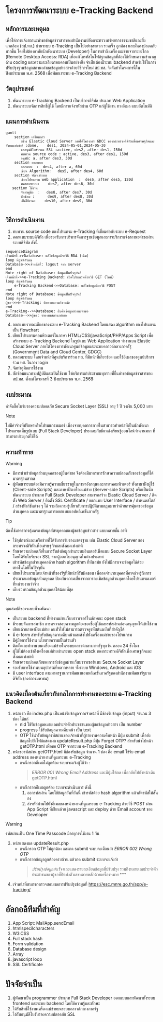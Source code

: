 #  โครงการพัฒนาระบบ e-Tracking Backend
## หลักการและเหตุผล
เพื่อให้การแจ้งสถานะคำขอข้อมูลข่าวสารของสำนักงานปลัดกระทรวงทรัพยากรธรรมชาติและสิ่งแวดล้อม (สป.ทส.) ผ่านระบบ e-Tracking เป็นไปอย่างสะดวก รวดเร็ว ถูกต้อง และมั่นคงปลอดภัยมากขึ้น โดยไม่ต้องอาศัยนักพัฒนาระบบ (Developer) ในการเข้าถึงเครื่องแม่ข่ายจากระยะไกล (Remote Desktop Access: RDA) เพื่อแก้ไขรหัสในไฟล์ฐานข้อมูลที่ต้องใช้ทักษะความชำนาญด้าน coding และความละเอียดรอบคอบเป็นอย่างยิ่ง จำเป็นต้องมีระบบ backend สำหรับใช้ในการปรับปรุงฐานข้อมูลสถานะคำขอข้อมูลข่าวสารด้วยวิธีการใหม่ สป.ทส. จึงจัดทำโครงการนี้ในปีงบประมาณ พ.ศ. 2568 เพื่อพัฒนาระบบ e-Tracking Backend

## วัตถุประสงค์
1. พัฒนาระบบ e-Tracking Backend เป็นบริการดิจิทัล ประเภท Web Application
2. พัฒนาระบบจัดการสิทธิ์ผู้ใช้ โดยมีการแจ้งรหัสผ่าน OTP แก่ผู้ใช้งาน ทางอีเมล แบบอัตโนมัติ
   
## แผนการดำเนินงาน
```mermaid
gantt
    section เตรียมการ
       สร้าง Elastic Cloud Server ภายใต้โครงการ GDCC ของกระทรวงดิจิทัลเพื่อเศรษฐกิจและสังคมแห่งชาติ :done,    des1, 2024-05-01,2024-05-30
       ขออนุมัติใบรับรอง SSL :active, des2, after des1, 150d
       ทบทวน source code : active, des3, after des1, 150d
       อนุมัติ: a, after des3, 30d
    section ออกแบบ
       ออกแบบ  :  des4, after a, 60d
       เขียน Algorithm:   des5, after des4, 60d
    section พัฒนาระบบ
       เขียนโปรแกรม web application  :  des6, after des5, 120d
       ทดสอบระบบ:    des7, after des6, 30d
   section ใช้งาน
       จัดทำคู่มือ  :   des8, after des7, 30d
       ซักซ้อม :      des9, after des8, 30d
       เปิดใช้งาน:    des10, after des9, 30d


```
## วิธีการดำเนินงาน
1. ทบทวน source code ของโปรแกรม e-Tracking ที่เชื่อมต่อกับระบบ e-Request
2. ออกแบบระบบดิจิทัล เพื่อรองรับการบริหารจัดการฐานข้อมูลและการบริการแจ้งสถานะคำขอผ่านระบบดิจิทัล ดังนี้
```mermaid
sequenceDiagram
เจ้าหน้าที่->>Database: แก้ไขข้อมูลด้วยวิธี RDA (เดิม)
loop พิสูจน์ตัวตน
Database->>เจ้าหน้าที่: logout จาก server
end
Note right of Database: ข้อมูลเป็นปัจจุบัน!
เจ้าหน้าที่->>e-Tracking Backend: เปิดโปรแกรมด้วยวิธี GET (ใหม่)
loop พิสูจน์ตัวตน
    e-Tracking Backend->>Database: แก้ไขข้อมูลด้วยวิธี POST
end
Note right of Database: ข้อมูลเป็นปัจจุบัน!
loop พิสูจน์ตัวตน
ผู้ขอ->>e-Tracking: ติดตามความก้าวหน้า
end
e-Tracking-->>Database: สืบค้นข้อมูลสถานะคำขอ
Database-->>ผู้ขอ: รายงานสถานะคำขอ
```
4. ออกแบบรายละเอียดของระบบ e-Tracking Backend โดยแสดง algorithm ของโปรแกรม เป็น flowchart
5. เขียนโปรแกรมคอมพิวเตอร์ในภาษา HTML/CSS/javaScript/PHP/Apps Script เพื่อสร้างระบบ e-Tracking Backend ในรูปแบบ Web Application ทำงานบน Elastic Cloud Server ภายใต้โครงการพัฒนาศูนย์ข้อมูลและระบบคลาวด์กลางภาครัฐ (Government Data and Cloud Center, GDCC)
6. ทดสอบระบบ โดยเจ้าหน้าที่ศูนย์บริการร่วม ทส. ที่มีหน้าที่เกี่ยวข้อง และใช้อีเมลของศูนย์บริการร่วม ทส. ในการ login
7. จัดทำคู่มือการใช้งาน
8. ซักซ้อมแนวทางปฏิบัติและเปิดใช้งาน ให้บริการแก่ประชาชนทุกรายที่ยื่นคำขอข้อมูลข่าวสารของ สป.ทส. ตั้งแต่ไตรมาสที่ 3 ปีงบประมาณ พ.ศ. 2568

## งบประมาณ
ค่าจัดซื้อใบรับรองความปลอดภัย Secure Socket Layer (SSL) อายุ 1 ปี วงเงิน 5,000 บาท
> [!NOTE]
> ไม่มีค่าจ้างที่ปรึกษาหรือโปรมแกรมเมอร์ เนื่องจากบุคลากรภายในสามารถทำหน้าทีเป็นนักพัฒนาโปรแกรมเต็มรูปแบบ (Full Stack Developer) ประกอบกับมีแหล่งเรียนรู้ออนไลน์จำนวนมาก ที่สามารถประยุกต์ใช้ได้

## ความท้าทาย
>[!WARNING]
>- มีการนำเข้าข้อมูลส่วนบุคคลของผู้ยื่นคำขอ จึงต้องมีมาตรการรักษาความปลอดภัยของข้อมูลที่ได้มาตรฐานสากล
>- ผู้พัฒนาระบบต้องมีความรู้ความเชี่ยวชาญในภาษาอังกฤษและภาษาคอมพิวเตอร์ ทั้งภาษาฝั่งผู้ใช้ (Client-side Scripts) และภาษาฝั่งเครื่องแม่ข่าย (Server-side Scripts) หรือเป็นนักพัฒนาระบบ ประเภท Full Stack Developer สามารถสร้าง Elastic Cloud Server / ติดตั้ง Web Server / ติดตั้ง SSL Certificate / ออกแบบ User Interface / กำหนดสไตล์ / สร้างฟังก์ชันต่าง ๆ ได้ รวมถึงความรู้เกี่ยวกับการปฏิบัติตามกฎหมายว่าด้วยการคุ้มครองข้อมูลส่วนบุคคล และมาตรฐานการออกแบบแอปพลิเคชันภาครัฐ

>[!TIP]
>ต้องใช้มาตรการคุ้มครองข้อมูลส่สรบุคคลของผู้ขอข้อมูบข่าวสาร แบบหลายชั้น อาทิ
>- ใช้อุปกรณ์และเครือข่ายที่ได้รับการรับรองมาตรฐาน เช่น Elastic Cloud Server ของกระทรวงดิจิทัลเพื่อเศรษฐกิจและสังคมแห่งชาติ
>- รักษาความปลอดภัยในการรับส่งข้อมูลผ่านระบบอินเตอร์เน็ตแบบ Secure Socket Layer โดยได้รับใบรับรอง SSL จากผู้ออกใบอนุญาตในต่างประเทศ
>- เข้ารหัสข้อมูลส่วนบุคคลด้วย hash algorithm ที่ทันสมัย ยังไม่มีการเจาะข้อมูลได้ด้วยเทคโนโลยีในปัจจุบัน
>- เขียนโปรแกรมโดยเจ้าหน้าที่ของรัฐที่มีหน้าที่รับผิดชอบ เพื่อลดจำนวนบุคคลที่อาจล่วงรู้ถึงการประมวลผลข้อมูลส่วนบุคคล ป้องกันความเสี่ยงจากการละเมิดข้อมูลส่วนบุคคลโดยโปรแกรมเมอร์ที่หน่วยงานว่าจ้าง
>- เก็บรวบรวมข้อมูลส่วนบุคคลให้น้อยที่สุด

>[!NOTE]
>คุณสมบัติของระบบที่จะพัฒนา
>- เป็นระบบ backend ที่ทำงานผ่านเว็บบราวเซอร์ในลักษณะ open stack
>- มีระบบจัดการสมาชิก การตรวจสอบความถูกต้องของชื่อผู้ใช้และรหัสผ่านก่อนอนุญาตให้เข้าใช้งาน
>- เขียนด้วยภาษาฝั่งแม่ข่าย คนทั่วไปไม่สามารถตรวจดูรหัสต้นฉบับที่สำคัญได้
>- มี e-form สำหรับรับข้อมูลความคืบหน้าและส่งไปยังเครื่องแม่ข่ายของโปรแกรม
>- มีคู่มือการใช้งาน นโยบายความเป็นส่วนตัว
>- ติดตั้งและทำงานบนเครื่องแม่ข่ายในระบบคลาวด์กลางภาครัฐทุกวัน ตลอด 24 ชั่วโมง
>- ผู้ใช้ไม่ต้องเข้าถึงเครื่องแม่ข่ายผ่านระบบ open stack ของกระทรวงดิจิทัลเพื่อเศรษฐกิจและสังคมแห่งชาติ
>- รักษาความปลอดภัยของการส่งข้อมูลผ่านเว็บบราวเซอร์แบบ Secure Socket Layer
>- รองรับการใช้งานบนอุปกรณ์ที่หลากหลาย ทั้งระบบ Windows, Android และ iOS
>- มี user interface ตามมาตรฐานการพัฒนาแอพพลิเคชันภาครัฐของสำนักงานพัฒนารัฐบาลดิจิทัล (องค์การมหาชน)

## แนวคิดเบื้องต้นเกี่ยวกับกลไกการทำงานของระบบ e-Tracking Backend
1. หน้าแรก คือ index.php เป็นหน้ารับข้อมูลจากเจ้าหน้าที่ มีช่องรับข้อมูล (input) จำนวน 3 ช่อง ได้แก่
    - nid ใช้รับข้อมูลหมายเลขประจำตัวประชาชนของผู้ขอข้อมูลข่าวสาร เป็น number
    - progress ใช้รับข้อมูลความคืบหน้า เป็น text
    - OTP ใช้นำรับข้อมูลรหัสผ่านของเจ้าหน้าที่ผู้รายงานความคืบหน้า
    มีปุ่ม submit เพื่อส่งข้อมูลไปยังไฟล์แสดงผล updateResult.php
    มีปุ่ม Forget OTP? สำหรับนำไปหน้า getOTP.html เพื่อขอ OTP จากระบบ e-Tracking Backend
2. หน้าขอรหัสผ่าน getOTP.html มีช่องรับข้อมูล จำนวน 1 ช่อง คือ email ใช้รับ email address ของหน่วยงานที่ดูแลระบบ e-Tracking
   - กรณีกรอกอีเมลไม่ถูกต้อง ระบบจะแจ้งผู้ใช้ว่า :
     > _ERROR 001 Wrong Email Address_
     และมีปุุ่มให้กด เพื่อกลับไปยังหน้าเดิม getOTP.html
   - กรณีกรอกอีเมลถูกต้อง ระบบจะดำเนินการ ดังนี้
     1) ออกรหัสผ่าน โดยใช้ข้อมูลวันที่วันนี้ เข้ารหัสด้วย hash algorithm แล้วตัดรหัสให้สั้นลง 
     2) ส่งรหัสผ่านไปยังอีเมลของหน่วยงานที่ดูแลระบบ e-Tracking ด้วยวิธี POST ผ่าน App Script ที่เขียนด้วย javascript และ deploy ด้วย Email account ของ Developer
>[!WARNING]
>รหัสผ่านเป็น One Time Passcode มีอายุการใช้งาน 1 วัน
    
3. หน้าแสดงผล updateResult.php
   - กรณีกรอก OTP ไม่ถูกต้อง และกด submit ระบบจะเตือนว่า _ERROR 002 Wrong OTP_
   - กรณีกรอกข้อมูลถูกต้องครบถ้วน แล้วกด submit ระบบจะแจ้งว่า
     > _ปรับปรุงข้อมูลสำเร็จ_
     และแสดงรายละเอียดข้อมูลที่ปรับปรุง รวมถึงหมายเลขประจำตัวประชาชนของผู้ขอที่ปิดบังตัวเลขหลายหลักด้วยเครื่องหมาย ***
4. เจ้าหน้าที่สามารถตรวจสอบผลการปรับปรุงข้อมูลที่ https://esc.mnre.go.th/app/e-tracking/

# อัลกอลิทึมที่สำคัญ
1. App Script: MailApp.sendEmail
3. htmlspecilcharacters
4. W3.CSS
5. Full stack hash
6. Form validation
7. Database design
8. Array
9. javascript loop
10. SSL Certificate

# ปัจจัยจำเป็น
1. ผู้พัฒนาเป็น programmer ประเภท Full Stack Developer ออกแบบและพัฒนาทั้งระบบ frontend และระบบ backend โดยใช้ความรู้และทักษะ
2. ได้รับสิทธิ์ใช้งานเครื่องแม่ข่ายบนระบบคลาวด์กลางภาครัฐ
3. ได้รับอนุมัติใบรับรองความปลอดภัย SSL
